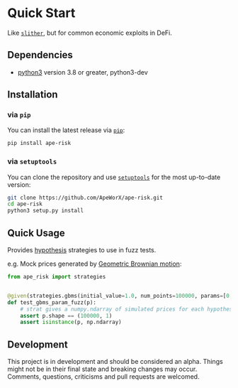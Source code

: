 # Quick Start

Like [`slither`](https://github.com/crytic/slither), but for common economic exploits in DeFi.

## Dependencies

* [python3](https://www.python.org/downloads) version 3.8 or greater, python3-dev

## Installation

### via `pip`

You can install the latest release via [`pip`](https://pypi.org/project/pip/):

```bash
pip install ape-risk
```

### via `setuptools`

You can clone the repository and use [`setuptools`](https://github.com/pypa/setuptools) for the most up-to-date version:

```bash
git clone https://github.com/ApeWorX/ape-risk.git
cd ape-risk
python3 setup.py install
```

## Quick Usage

Provides [hypothesis](https://github.com/HypothesisWorks/hypothesis) strategies to use in fuzz tests.

e.g. Mock prices generated by [Geometric Brownian motion](https://en.wikipedia.org/wiki/Geometric_Brownian_motion):

```python
from ape_risk import strategies


@given(strategies.gbms(initial_value=1.0, num_points=100000, params=[0.001, 0.005]))
def test_gbms_param_fuzz(p):
    # strat gives a numpy.ndarray of simulated prices for each hypothesis run
    assert p.shape == (100000, 1)
    assert isinstance(p, np.ndarray)
```

## Development

This project is in development and should be considered an alpha.
Things might not be in their final state and breaking changes may occur.
Comments, questions, criticisms and pull requests are welcomed.
